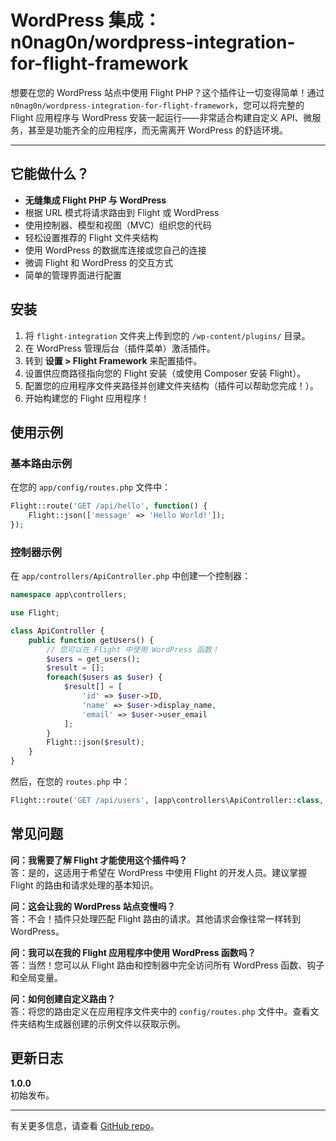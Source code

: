 # WordPress 集成：n0nag0n/wordpress-integration-for-flight-framework

想要在您的 WordPress 站点中使用 Flight PHP？这个插件让一切变得简单！通过 `n0nag0n/wordpress-integration-for-flight-framework`，您可以将完整的 Flight 应用程序与 WordPress 安装一起运行——非常适合构建自定义 API、微服务，甚至是功能齐全的应用程序，而无需离开 WordPress 的舒适环境。

---

## 它能做什么？

- **无缝集成 Flight PHP 与 WordPress**
- 根据 URL 模式将请求路由到 Flight 或 WordPress
- 使用控制器、模型和视图（MVC）组织您的代码
- 轻松设置推荐的 Flight 文件夹结构
- 使用 WordPress 的数据库连接或您自己的连接
- 微调 Flight 和 WordPress 的交互方式
- 简单的管理界面进行配置

## 安装

1. 将 `flight-integration` 文件夹上传到您的 `/wp-content/plugins/` 目录。
2. 在 WordPress 管理后台（插件菜单）激活插件。
3. 转到 **设置 > Flight Framework** 来配置插件。
4. 设置供应商路径指向您的 Flight 安装（或使用 Composer 安装 Flight）。
5. 配置您的应用程序文件夹路径并创建文件夹结构（插件可以帮助您完成！）。
6. 开始构建您的 Flight 应用程序！

## 使用示例

### 基本路由示例
在您的 `app/config/routes.php` 文件中：

```php
Flight::route('GET /api/hello', function() {
    Flight::json(['message' => 'Hello World!']);
});
```

### 控制器示例

在 `app/controllers/ApiController.php` 中创建一个控制器：

```php
namespace app\controllers;

use Flight;

class ApiController {
    public function getUsers() {
        // 您可以在 Flight 中使用 WordPress 函数！
        $users = get_users();
        $result = [];
        foreach($users as $user) {
            $result[] = [
                'id' => $user->ID,
                'name' => $user->display_name,
                'email' => $user->user_email
            ];
        }
        Flight::json($result);
    }
}
```

然后，在您的 `routes.php` 中：

```php
Flight::route('GET /api/users', [app\controllers\ApiController::class, 'getUsers']);
```

## 常见问题

**问：我需要了解 Flight 才能使用这个插件吗？**  
答：是的，这适用于希望在 WordPress 中使用 Flight 的开发人员。建议掌握 Flight 的路由和请求处理的基本知识。

**问：这会让我的 WordPress 站点变慢吗？**  
答：不会！插件只处理匹配 Flight 路由的请求。其他请求会像往常一样转到 WordPress。

**问：我可以在我的 Flight 应用程序中使用 WordPress 函数吗？**  
答：当然！您可以从 Flight 路由和控制器中完全访问所有 WordPress 函数、钩子和全局变量。

**问：如何创建自定义路由？**  
答：将您的路由定义在应用程序文件夹中的 `config/routes.php` 文件中。查看文件夹结构生成器创建的示例文件以获取示例。

## 更新日志

**1.0.0**  
初始发布。

---

有关更多信息，请查看 [GitHub repo](https://github.com/n0nag0n/wordpress-integration-for-flight-framework)。